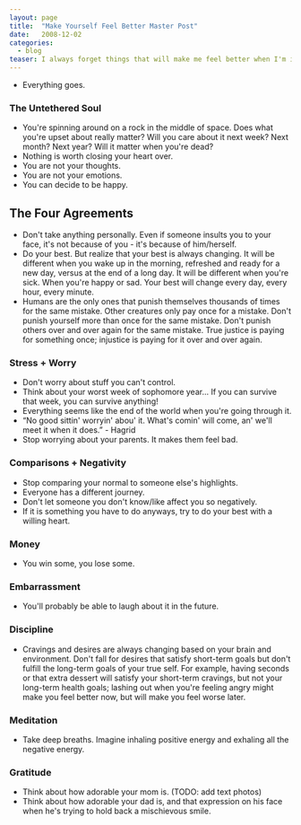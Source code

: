 ```yaml
---
layout: page
title:  "Make Yourself Feel Better Master Post"
date:   2008-12-02
categories:
  - blog
teaser: I always forget things that will make me feel better when I'm in the moment. So here is a list that I will hopefully refer to when I'm feeling down, anxious, worried, nervous, angry, embarrassed, etc. And I aim to continuously grow this list!
---
```


* Everything goes.

### The Untethered Soul
* You're spinning around on a rock in the middle of space. Does what you're upset about really matter? Will you care about it next week? Next month? Next year? Will it matter when you're dead?
* Nothing is worth closing your heart over.
* You are not your thoughts.
* You are not your emotions.
* You can decide to be happy.

## The Four Agreements
* Don't take anything personally. Even if someone insults you to your face, it's not because of you - it's because of him/herself.
* Do your best. But realize that your best is always changing. It will be different when you wake up in the morning, refreshed and ready for a new day, versus at the end of a long day. It will be different when you're sick. When you're happy or sad. Your best will change every day, every hour, every minute.
* Humans are the only ones that punish themselves thousands of times for the same mistake. Other creatures only pay once for a mistake. Don't punish yourself more than once for the same mistake. Don't punish others over and over again for the same mistake. True justice is paying for something once; injustice is paying for it over and over again.

### Stress + Worry
* Don't worry about stuff you can't control.
* Think about your worst week of sophomore year... If you can survive that week, you can survive anything!
* Everything seems like the end of the world when you're going through it.
* “No good sittin' worryin' abou' it. What's comin' will come, an' we'll meet it when it does.” - Hagrid
* Stop worrying about your parents. It makes them feel bad.

### Comparisons + Negativity
* Stop comparing your normal to someone else's highlights.
* Everyone has a different journey.
* Don't let someone you don't know/like affect you so negatively.
* If it is something you have to do anyways, try to do your best with a willing heart.

### Money
* You win some, you lose some.

### Embarrassment
* You'll probably be able to laugh about it in the future.

### Discipline
* Cravings and desires are always changing based on your brain and environment. Don't fall for desires that satisfy short-term goals but don't fulfill the long-term goals of your true self. For example, having seconds or that extra dessert will satisfy your short-term cravings, but not your long-term health goals; lashing out when you're feeling angry might make you feel better now, but will make you feel worse later.

### Meditation
* Take deep breaths. Imagine inhaling positive energy and exhaling all the negative energy.

### Gratitude
* Think about how adorable your mom is. (TODO: add text photos)
* Think about how adorable your dad is, and that expression on his face when he's trying to hold back a mischievous smile.
